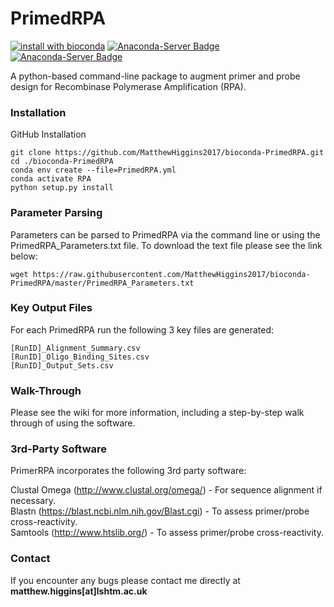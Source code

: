# PrimedRPA

[![install with bioconda](https://img.shields.io/badge/install%20with-bioconda-brightgreen.svg?style=flat)](https://anaconda.org/bioconda/primedrpa) [![Anaconda-Server Badge](https://anaconda.org/bioconda/primedrpa/badges/license.svg)](https://anaconda.org/bioconda/primedrpa) [![Anaconda-Server Badge](
https://anaconda.org/bioconda/primedrpa/badges/latest_release_date.svg)](https://anaconda.org/bioconda/primedrpa)

A python-based command-line package to augment primer and probe design for Recombinase Polymerase Amplification (RPA).


### Installation


GitHub Installation

```
git clone https://github.com/MatthewHiggins2017/bioconda-PrimedRPA.git
cd ./bioconda-PrimedRPA
conda env create --file=PrimedRPA.yml
conda activate RPA
python setup.py install
```


### Parameter Parsing

Parameters can be parsed to PrimedRPA via the command line or using the PrimedRPA_Parameters.txt file. To download the text file
please see the link below:

```
wget https://raw.githubusercontent.com/MatthewHiggins2017/bioconda-PrimedRPA/master/PrimedRPA_Parameters.txt
```

### Key Output Files

For each PrimedRPA run the following 3 key files are generated:

```
[RunID]_Alignment_Summary.csv
[RunID]_Oligo_Binding_Sites.csv
[RunID]_Output_Sets.csv
```

### Walk-Through

Please see the wiki for more information, including a step-by-step walk through of using the software.

### 3rd-Party Software

PrimerRPA incorporates the following 3rd party software:

Clustal Omega (http://www.clustal.org/omega/) - For sequence alignment if necessary.<br/>
Blastn (https://blast.ncbi.nlm.nih.gov/Blast.cgi) - To assess primer/probe cross-reactivity.<br/>
Samtools (http://www.htslib.org/) - To assess primer/probe cross-reactivity.<br/>



### Contact


If you encounter any bugs please contact me directly at **matthew.higgins[at]lshtm.ac.uk**
